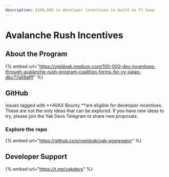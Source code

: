 ```yaml
---
description: $100,000 in developer incentives to build on YY Swap
---
```


# Avalanche Rush Incentives

## About the Program

{% embed url="https://yieldyak.medium.com/100-000-dev-incentives-through-avalanche-rush-program-coalition-forms-for-yy-swap-dbc77a59afff" %}

## GitHub

Issues tagged with **AVAX Bounty **are eligible for developer incentives. These are not the only ideas that can be explored. If you have new ideas to try, please join the Yak Devs Telegram to share new proposals.

### Explore the repo

{% embed url="https://github.com/yieldyak/yak-aggregator" %}

## Developer Support

{% embed url="https://t.me/yakdevs" %}

